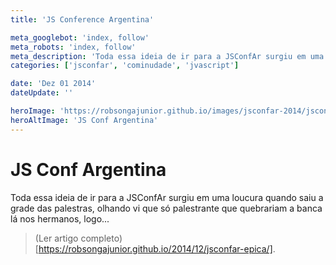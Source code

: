 ```yaml
---
title: 'JS Conference Argentina'

meta_googlebot: 'index, follow'
meta_robots: 'index, follow'
meta_description: 'Toda essa ideia de ir para a JSConfAr surgiu em uma loucura quando saiu a grade das palestras, olhando vi que só palestrante que quebrariam a banca lá nos hermanos, logo...'
categories: ['jsconfar', 'cominudade', 'jvascript']

date: 'Dez 01 2014'
dateUpdate: ''

heroImage: 'https://robsongajunior.github.io/images/jsconfar-2014/jsconfar-cover.jpg'
heroAltImage: 'JS Conf Argentina'
---
```


# JS Conf Argentina

Toda essa ideia de ir para a JSConfAr surgiu em uma loucura quando saiu a grade das palestras, olhando vi que só palestrante que quebrariam a banca lá nos hermanos, logo...

> (Ler artigo completo)[https://robsongajunior.github.io/2014/12/jsconfar-epica/].
